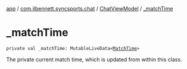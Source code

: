 [app](../../index.md) / [com.jlbennett.syncsports.chat](../index.md) / [ChatViewModel](index.md) / [_matchTime](./_match-time.md)

# _matchTime

`private val _matchTime: MutableLiveData<`[`MatchTime`](../../com.jlbennett.syncsports.util/-match-time/index.md)`>`

The private current match time, which is updated from within this class.

